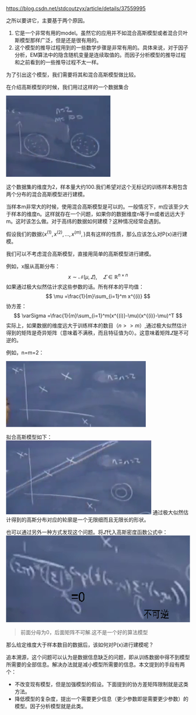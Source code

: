 https://blog.csdn.net/stdcoutzyx/article/details/37559995

之所以要讲它，主要基于两个原因。
1. 它是一个非常有用的model。虽然它的应用并不如混合高斯模型或者混合贝叶斯模型那样广泛，但是还是很有用的。
2. 这个模型的推导过程用到的一些数学步骤是非常有用的。具体来说，对于因子分析，EM算法中的隐含随机变量是连续取值的。而因子分析模型的推导过程和之前看到的一些推导过程不太一样。

为了引出这个模型，我们需要将其和混合高斯模型做比较。

在介绍高斯模型的时候，我们用过这样的一个数据集合

![](https://raw.githubusercontent.com/fray-hao/images/master/20190415090909.png)

这个数据集的维度为2，样本量大约100.我们希望对这个无标记的训练样本用包含两个分布的混合高斯模型进行建模。

当样本m非常大的时候，使用混合高斯模型是可以的。一般情况下，m应该至少大于样本的维度n。这样就存在一个问题，如果你的数据维度n等于m或者远远大于m。这时该怎么做。对于高纬的数据如何建模？这种情况经常会遇到。

假设我们的数据$\{x^{(1)},x^{(2)},...,x^{(m)},\}$具有这样的性质，那么应该怎么对P(x)进行建模。

我们可以不考虑混合高斯模型，直接用简单的高斯模型进行建模。

例如，x服从高斯分布：
$$
x\sim \mathcal{N}(\mu,\varSigma),\quad\varSigma\in \mathbb{R}^{n\times n}
$$
如果通过极大似然估计求这些参数的话。所有样本的平均值：
$$
\mu =\frac{1}{m}\sum_{i=1}^m x^{(i)}
$$
协方差：
$$
\varSigma =\frac{1}{m}\sum_{i=1}^m(x^{(i)}-\mu)(x^{(i)}-\mu)^T
$$
实际上，如果数据的维度远大于训练样本的数目（$n>> m$）,通过极大似然估计得到的矩阵是奇异矩阵（意味着不满秩，而且特征值为0）。这意味着矩阵$\varSigma$是不可逆的。

例如，n=m=2：

![](https://raw.githubusercontent.com/fray-hao/images/master/20190415120127.png)

拟合高斯模型如下：
![](https://raw.githubusercontent.com/fray-hao/images/master/20190415120702.png)
通过极大似然估计得到的高斯分布对应的轮廓是一个无限细而且无限长的形状。

也可以通过另外一种方式发现这个问题。将$\varSigma$代入高斯密度函数公式中：
![](https://raw.githubusercontent.com/fray-hao/images/master/20190415121445.png)

> 前面分母为0，后面矩阵不可解.这不是一个好的算法模型

那么给定维度大于样本数目的数据后，该如何对P(x)进行建模呢？


追本溯源，这个问题可以认为是数据信息缺乏的问题，即从训练数据中得不到模型所需要的全部信息。解决办法就是减小模型所需要的信息。本文提到的手段有两个：
- 不改变现有模型，但是加强模型的假设。下面提到的协方差矩阵限制就是这类方法。
- 降低模型的复杂度，提出一个需要更少信息（更少参数即是需要更少参数）的模型。因子分析模型就是此类。

